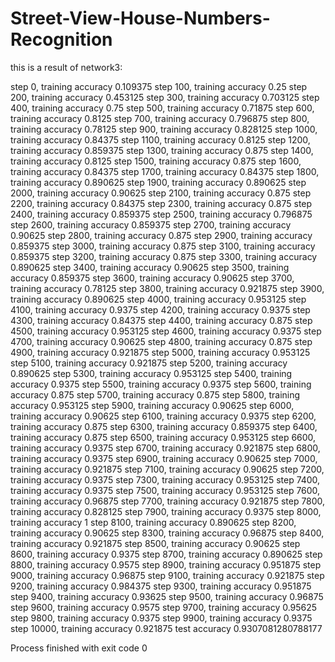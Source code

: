 # Street-View-House-Numbers-Recognition

this is a result of network3:

step 0, training accuracy 0.109375
step 100, training accuracy 0.25
step 200, training accuracy 0.453125
step 300, training accuracy 0.703125
step 400, training accuracy 0.75
step 500, training accuracy 0.71875
step 600, training accuracy 0.8125
step 700, training accuracy 0.796875
step 800, training accuracy 0.78125
step 900, training accuracy 0.828125
step 1000, training accuracy 0.84375
step 1100, training accuracy 0.8125
step 1200, training accuracy 0.859375
step 1300, training accuracy 0.875
step 1400, training accuracy 0.8125
step 1500, training accuracy 0.875
step 1600, training accuracy 0.84375
step 1700, training accuracy 0.84375
step 1800, training accuracy 0.890625
step 1900, training accuracy 0.890625
step 2000, training accuracy 0.90625
step 2100, training accuracy 0.875
step 2200, training accuracy 0.84375
step 2300, training accuracy 0.875
step 2400, training accuracy 0.859375
step 2500, training accuracy 0.796875
step 2600, training accuracy 0.859375
step 2700, training accuracy 0.90625
step 2800, training accuracy 0.875
step 2900, training accuracy 0.859375
step 3000, training accuracy 0.875
step 3100, training accuracy 0.859375
step 3200, training accuracy 0.875
step 3300, training accuracy 0.890625
step 3400, training accuracy 0.90625
step 3500, training accuracy 0.859375
step 3600, training accuracy 0.90625
step 3700, training accuracy 0.78125
step 3800, training accuracy 0.921875
step 3900, training accuracy 0.890625
step 4000, training accuracy 0.953125
step 4100, training accuracy 0.9375
step 4200, training accuracy 0.9375
step 4300, training accuracy 0.84375
step 4400, training accuracy 0.875
step 4500, training accuracy 0.953125
step 4600, training accuracy 0.9375
step 4700, training accuracy 0.90625
step 4800, training accuracy 0.875
step 4900, training accuracy 0.921875
step 5000, training accuracy 0.953125
step 5100, training accuracy 0.921875
step 5200, training accuracy 0.890625
step 5300, training accuracy 0.953125
step 5400, training accuracy 0.9375
step 5500, training accuracy 0.9375
step 5600, training accuracy 0.875
step 5700, training accuracy 0.875
step 5800, training accuracy 0.953125
step 5900, training accuracy 0.90625
step 6000, training accuracy 0.90625
step 6100, training accuracy 0.9375
step 6200, training accuracy 0.875
step 6300, training accuracy 0.859375
step 6400, training accuracy 0.875
step 6500, training accuracy 0.953125
step 6600, training accuracy 0.9375
step 6700, training accuracy 0.921875
step 6800, training accuracy 0.9375
step 6900, training accuracy 0.90625
step 7000, training accuracy 0.921875
step 7100, training accuracy 0.90625
step 7200, training accuracy 0.9375
step 7300, training accuracy 0.953125
step 7400, training accuracy 0.9375
step 7500, training accuracy 0.953125
step 7600, training accuracy 0.96875
step 7700, training accuracy 0.921875
step 7800, training accuracy 0.828125
step 7900, training accuracy 0.9375
step 8000, training accuracy 1
step 8100, training accuracy 0.890625
step 8200, training accuracy 0.90625
step 8300, training accuracy 0.96875
step 8400, training accuracy 0.921875
step 8500, training accuracy 0.90625
step 8600, training accuracy 0.9375
step 8700, training accuracy 0.890625
step 8800, training accuracy 0.9575
step 8900, training accuracy 0.951875
step 9000, training accuracy 0.96875
step 9100, training accuracy 0.921875
step 9200, training accuracy 0.984375
step 9300, training accuracy 0.951875
step 9400, training accuracy 0.93625
step 9500, training accuracy 0.96875
step 9600, training accuracy 0.9575
step 9700, training accuracy 0.95625
step 9800, training accuracy 0.9375
step 9900, training accuracy 0.9375
step 10000, training accuracy 0.921875
test accuracy 0.9307081280788177

Process finished with exit code 0
